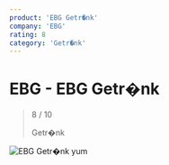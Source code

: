 ```yaml
---
product: 'EBG Getr�nk'
company: 'EBG'
rating: 8
category: 'Getr�nk'
---
```


# EBG - EBG Getr�nk
>
> 8 / 10
>
> Getr�nk

![EBG Getr�nk](assets\ebg-ebg-getr�nk-e7b66892-6adb-4eee-9e96-3c23fd2568e8.jpg)
yum
